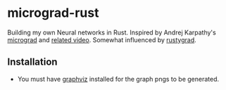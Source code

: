 # micrograd-rust
 
Building my own Neural networks in Rust. Inspired by Andrej Karpathy's [micrograd](https://github.com/karpathy/micrograd) and [related video](https://youtu.be/VMj-3S1tku0?si=0AJEx-81hEmTKzqf). Somewhat influenced by [rustygrad](https://github.com/Mathemmagician/rustygrad).

## Installation
- You must have [graphviz](https://graphviz.org/download/) installed for the graph pngs to be generated.
